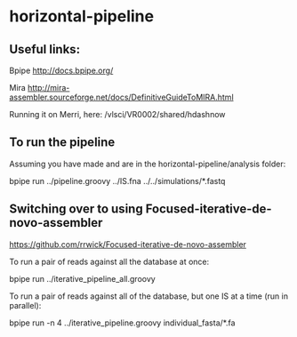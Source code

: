 # horizontal-pipeline

## Useful links:

Bpipe http://docs.bpipe.org/

Mira http://mira-assembler.sourceforge.net/docs/DefinitiveGuideToMIRA.html


Running it on Merri, here: /vlsci/VR0002/shared/hdashnow

## To run the pipeline

Assuming you have made and are in the horizontal-pipeline/analysis folder:

bpipe run ../pipeline.groovy ../IS.fna ../../simulations/*.fastq


## Switching over to using Focused-iterative-de-novo-assembler

https://github.com/rrwick/Focused-iterative-de-novo-assembler


To run a pair of reads against all the database at once:

bpipe run ../iterative_pipeline_all.groovy 


To run a pair of reads against all of the database, but one IS at a time (run in parallel):

bpipe run -n 4 ../iterative_pipeline.groovy individual_fasta/*.fa
